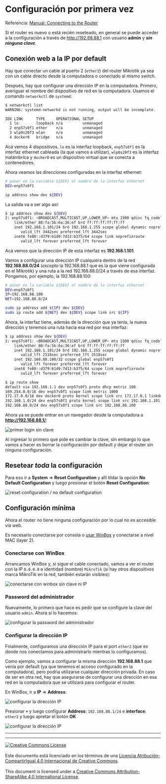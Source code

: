 # Configuración por primera vez

Referencia: [Manual: Connecting to the
Router](https://help.mikrotik.com/docs/display/ROS/First+Time+Configuration#FirstTimeConfiguration-ConnectingtotheRouter)

Si el router es nuevo o está recién reseteado, en general se puede acceder a la
configuración a través de http://192.68.88.1 con usuario **admin** y **_sin 
ninguna clave_**.

## Conexión web a la IP por default

Hay que conectar un cable al puerto 2 (`ether2`) del router Mikrotik ya sea con
un cable directo desde la computadora o conectado al mismo switch.

Después, hay que configurar una dirección IP en la computadora. Primero,
averiguar el nombre del dispositivo de red en la computadora. Usamos el comando
`networkctl` de `systemd`:
```bash
$ networkctl list
WARNING: systemd-networkd is not running, output will be incomplete.

IDX LINK      TYPE     OPERATIONAL SETUP
  1 lo        loopback n/a         unmanaged
  2 enp57s0f1 ether    n/a         unmanaged
  3 wlp0s20f3 wlan     n/a         unmanaged
  4 docker0   bridge   n/a         unmanaged
```

Acá vemos 4 dispositivos. `lo` es la interfaz loopback, `enp57s0f1` es la
interfaz ethernet cableada (la que vamos a utilizar), `wlp0s20f3` es la interfaz
inalámbrica y `docker0` es un dispositivo virtual que se conecta a contenedores.

Ahora veamos las direcciones configuradas en la interfaz ethernet:
```bash
# poner en la variable ${DEV} el nombre de la interfaz ethernet
DEV=enp57s0f1

ip address show dev ${DEV}
```

La salida va a ser algo así:

```bash
$ ip address show dev ${DEV}
2: enp57s0f1: <BROADCAST,MULTICAST,UP,LOWER_UP> mtu 1500 qdisc fq_codel state UP group default qlen 1000
    link/ether 80:fa:5b:6a:36:ef brd ff:ff:ff:ff:ff:ff
    inet 192.168.1.101/24 brd 192.168.1.255 scope global dynamic noprefixroute enp57s0f1
       valid_lft 3442sec preferred_lft 3442sec
    inet6 fe80::d379:61d9:7d13:b375/64 scope link noprefixroute
       valid_lft forever preferred_lft forever
```
Acá vemos que la dirección IP de esta interfaz es **192.168.1.101**.

Vamos a configurar una dirección IP cualquiera dentro de la red
**192.168.88.0/24** (_excepto_ la 192.168.88.1 que es la que viene configurada
en el Mikrotik) y una ruta a la red 192.168.88.0/24 a través de esa interfaz.
Pongamos, por ejemplo, la 192.168.88.100:

```bash
# poner en la variable ${DEV} el nombre de la interfaz ethernet
DEV=enp57s0f1
IP=192.168.88.100
NET=192.168.88.0/24

sudo ip address add ${IP} dev ${DEV}
sudo ip route add ${NET} dev ${DEV} scope link src ${IP}
```

Ahora, la interfaz tiene, además de la dirección que ya tenía, la nueva
dirección y tenemos una ruta hacia esa red por esa interfaz:
```bash
$ ip address show dev ${DEV}
2: enp57s0f1: <BROADCAST,MULTICAST,UP,LOWER_UP> mtu 1500 qdisc fq_codel state UP group default qlen 1000
    link/ether 80:fa:5b:6a:36:ef brd ff:ff:ff:ff:ff:ff
    inet 192.168.1.101/24 brd 192.168.1.255 scope global dynamic noprefixroute enp57s0f1
       valid_lft 2518sec preferred_lft 2518sec
    inet 192.168.88.100/32 scope global enp57s0f1
       valid_lft forever preferred_lft forever
    inet6 fe80::d379:61d9:7d13:b375/64 scope link noprefixroute
       valid_lft forever preferred_lft forever

$ ip route show
default via 192.168.1.1 dev enp57s0f1 proto dhcp metric 100 
169.254.0.0/16 dev enp57s0f1 scope link metric 1000 
172.17.0.0/16 dev docker0 proto kernel scope link src 172.17.0.1 linkdown 
192.168.1.0/24 dev enp57s0f1 proto kernel scope link src 192.168.1.101 metric 100 
192.168.88.0/24 dev enp57s0f1 scope link src 192.168.88.100
```

Ahora ya se puede entrar en un navegador desde la computadora a
**http://192.168.88.1/**:

![primer login sin clave](img/ci-login-0.png "primer login sin clave")

Al ingresar lo primero que pide es cambiar la clave, sin embargo lo que vamos a
hacer es borrar la configuración por default y dejar el router sin ninguna
configuración.

## Resetear _toda_ la configuración

Para eso ir a **System** => **Reset Configuration** y allí tildar la opción **No
Default Configuration** y luego presionar el botón **Reset Configuration**:

![reset configuration / no default configuration](img/ci-reset-nodefconf.png
"reset configuration / no default configuration")

## Configuración mínima

Ahora el router no tiene ninguna configuración por lo cual no es accesible vía
web.

Es necesario conectarse por consola o [usar WinBox](WinBoxEnLinux.md) y
conectarse a nivel MAC (layer 2).

### Conectarse con WinBox

Arrancamos WinBox y, si sigue el cable conectado, vamos a ver el router con la
IP `0.0.0.0` e identidad (nombre) `MikroTik` (si hay otros dispositivos marca
MikroTik en la red, también estarán visibles):

![conectarse con winbox sin clave ni IP](img/ci-wb-connect-0.png
"conectarse con winbox sin clave ni IP")

### Password del administrador

Nuevamente, lo primero que hace es pedir que se configure la clave del usuario
`admin`. Ahora sí lo hacemos:

![configurar la password del administrador](img/ci-wb-changepass.png
"configurar la password del administrador")

### Configurar la dirección IP

Finalmente, configuramos una dirección IP para el port `ether2` (que es donde
nos conectamos para administrarlo mientras lo configuramos).

Como ejemplo, vamos a configurar la misma dirección **192.168.88.1** que venía
por default (ya que tenemos el acceso configurado en la computadora), pero
podria utilizarse cualquier dirección privada. En caso de ser en otra red, hay
que asegurarse de configurar una dirección en esa red en la computadora que se
utilizará para configurar el router.

En WinBox, ir a **IP** => **Address**:

![configurar la dirección IP](img/ci-wb-ip-addr-0.png
"configurar la dirección IP")

Presionar **`+`** y luego configurar **Address**: `192.168.88.1/24` e
**interface**: `ether2` y luego apretar el botón **OK**

![configurar la dirección IP](img/ci-wb-ip-addr-1.png
"configurar la dirección IP")

___
<!-- LICENSE -->
___
<a rel="licencia" href="https://creativecommons.org/licenses/by-sa/4.0/deed.es">
<img alt="Creative Commons License" style="border-width:0"
src="https://i.creativecommons.org/l/by-sa/4.0/88x31.png" /></a>
<br /><br />
Este documento está licenciado en los términos de una <a rel="licencia"
href="https://creativecommons.org/licenses/by-sa/4.0/deed.es">
Licencia Atribución-CompartirIgual 4.0 Internacional de Creative Commons</a>.
<br /><br />
This document is licensed under a <a rel="license" 
href="https://creativecommons.org/licenses/by-sa/4.0/deed.en">
Creative Commons Attribution-ShareAlike 4.0 International License</a>.
<!-- END --> 
